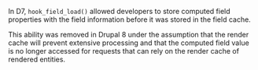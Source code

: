 In D7, `hook_field_load()` allowed developers to store computed field properties with the field information before it was stored in the field cache.

This ability was removed in Drupal 8 under the assumption that the render cache will prevent extensive processing and that the computed field value is no longer accessed for requests that can rely on the render cache of rendered entities.